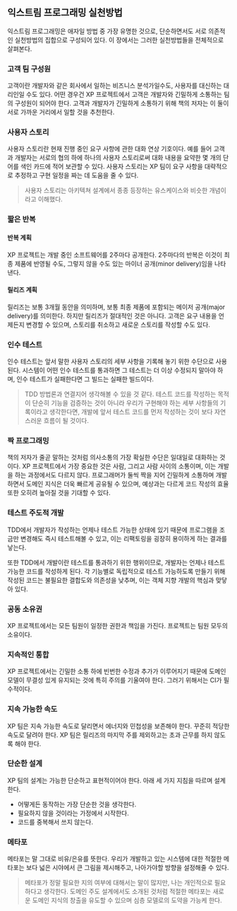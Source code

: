 ## 익스트림 프로그래밍 실천방법

익스트림 프로그래밍은 애자일 방법 중 가장 유명한 것으로, 단순하면서도 서로 의존적인 실천방법의 집합으로 구성되어 있다. 이 장에서는 그러한 실천방법들을 전체적으로 살펴본다.

### 고객 팀 구성원

고객이란 개발자와 같은 회사에서 일하는 비즈니스 분석가일수도, 사용자를 대신하는 대리인일 수도 있다. 어떤 경우건 XP 프로젝트에서 고객은 개발자와 긴밀하게 소통하는 팀의 구성원이 되어야 한다. 고객과 개발자가 긴밀하게 소통하기 위해 책의 저자는 이 둘이 서로 가까운 거리에서 일할 것을 추천한다.

### 사용자 스토리

사용자 스토리란 현재 진행 중인 요구 사항에 관한 대화 연상 기호이다. 예를 들어 고객과 개발자는 서로의 협의 하에 하나의 사용자 스토리로써 대화 내용을 요약한 몇 개의 단어를 색인 카드에 적어 보관할 수 있다. 사용자 스토리는 XP 팀이 요구 사항을 대략적으로 추정하고 구현 일정을 짜는 데 도움을 줄 수 있다.

> 사용자 스토리는 아키텍쳐 설계에서 종종 등장하는 유스케이스와 비슷한 개념이라고 이해했다.

### 짧은 반복

#### 반복 계획

XP 프로젝트는 개발 중인 소프트웨어를 2주마다 공개한다. 2주마다의 반복은 이것이 최종 제품에 반영될 수도, 그렇지 않을 수도 있는 마이너 공개(minor delivery)임을 나타낸다.

#### 릴리즈 계획

릴리즈는 보통 3개월 동안을 의미하며, 보통 최종 제품에 포함되는 메이저 공개(major delivery)를 의미한다. 하지만 릴리즈가 절대적인 것은 아니다. 고객은 요구 내용을 언제든지 변경할 수 있으며, 스토리를 취소하고 새로운 스토리를 작성할 수도 있다.

### 인수 테스트

인수 테스트는 앞서 말한 사용자 스토리의 세부 사항을 기록해 놓기 위한 수단으로 사용된다. 시스템이 어떤 인수 테스트를 통과하면 그 테스트는 더 이상 수정되지 말아야 하며, 인수 테스트가 실패한다면 그 빌드는 실패한 빌드이다.

> TDD 방법론과 연결지어 생각해볼 수 있을 것 같다. 테스트 코드를 작성하는 목적이 단순히 기능을 검증하는 것이 아니라 우리가 구현해야 하는 세부 사항들의 기록이라고 생각한다면, 개발에 앞서 테스트 코드를 먼저 작성하는 것이 보다 자연스러운 흐름이 될 것이다.

### 짝 프로그래밍

책의 저자가 줄곧 말하는 것처럼 의사소통의 가장 확실한 수단은 일대일로 대화하는 것이다. XP 프로젝트에서 가장 중요한 것은 사람, 그리고 사람 사이의 소통이며, 이는 개발을 하는 과정에서도 다르지 않다. 프로그래머가 둘씩 짝을 지어 긴밀하게 소통하며 개발하면서 도메인 지식은 더욱 빠르게 공유될 수 있으며, 예상과는 다르게 코드 작성의 효율 또한 오히려 높아질 것을 기대할 수 있다.

### 테스트 주도적 개발

TDD에서 개발자가 작성하는 언제나 테스트 가능한 상태에 있기 때문에 프로그램을 조금만 변경해도 즉시 테스트해볼 수 있고, 이는 리팩토링을 굉장히 용이하게 하는 결과를 낳는다.

또한 TDD에서 개발이란 테스트를 통과하기 위한 행위이므로, 개발자는 언제나 테스트 가능한 코드를 작성하게 된다. 각 기능별로 독립적으로 테스트 가능하도록 만들기 위해 작성된 코드는 불필요한 결합도와 의존성을 낮추며, 이는 객체 지향 개발의 핵심과 맞닿아 있다.

### 공동 소유권

XP 프로젝트에서는 모든 팀원이 일정한 권한과 책임을 가진다. 프로젝트는 팀원 모두의 소유이다.

### 지속적인 통합

XP 프로젝트에서는 긴밀한 소통 하에 빈번한 수정과 추가가 이루어지기 때문에 도메인 모델이 무결성 있게 유지되는 것에 특히 주의를 기울여야 한다. 그러기 위해서는 CI가 필수적이다.

### 지속 가능한 속도

XP 팀은 지속 가능한 속도로 달리면서 에너지와 민첩성을 보존해야 한다. 꾸준히 적당한 속도로 달려야 한다. XP 팀은 릴리즈의 마지막 주를 제외하고는 초과 근무를 하지 않도록 해야 한다.

### 단순한 설계

XP 팀의 설계는 가능한 단순하고 표현적이어야 한다. 아래 세 가지 지침을 따르며 설계한다.

- 어떻게든 동작하는 가장 단순한 것을 생각한다.
- 필요하지 않을 것이라는 가정에서 시작한다.
- 코드를 중복해서 쓰지 않는다.

### 메타포

메타포는 말 그대로 비유/은유를 뜻한다. 우리가 개발하고 있는 시스템에 대한 적절한 메타포는 보다 넓은 시야에서 큰 그림을 제시해주고, 나아가야할 방향을 설정해줄 수 있다.

> 메타포가 정말 필요한 지의 여부에 대해서는 말이 많지만, 나는 개인적으로 필요하다고 생각한다. 도메인 주도 설계에서도 소개된 것처럼 적절한 메타포는 새로운 도메인 지식의 창출을 유도할 수 있으며 심층 모델로의 도약을 가능케 한다.